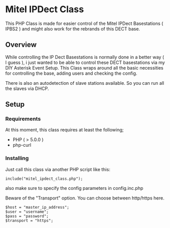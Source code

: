 Mitel IPDect Class
==================

This PHP Class is made for easier control of the Mitel IPDect Basestations ( IPBS2 ) and might also work for the rebrands of this DECT base.

## Overview

While controlling the IP Dect Basestations is normally done in a better way ( I guess ), i just wanted to be able to control these DECT basestations via my DIY Asterisk Event Setup. This Class wraps around all the basic necessities for controlling the base, adding users and checking the config.

There is also an autodetection of slave stations available. So you can run all the slaves via DHCP.

## Setup
### Requirements
At this moment, this class requires at least the following;

* PHP ( > 5.0.0 )
* php-curl

### Installing

Just call this class via another PHP script like this:

```
include("mitel_ipdect_class.php");
```

also make sure to specify the config parameters in config.inc.php

Beware of the "Transport" option. You can choose between http/https here.

```
$host = "master_ip_address";
$user = "username";
$pass = "password";
$transport = "https";
```
